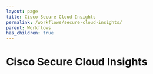 ```yaml
---
layout: page
title: Cisco Secure Cloud Insights
permalink: /workflows/secure-cloud-insights/
parent: Workflows
has_children: true
---
```


# Cisco Secure Cloud Insights
